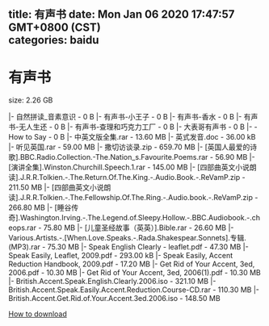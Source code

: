 
title: 有声书
date: Mon Jan 06 2020 17:47:57 GMT+0800 (CST)    
categories: baidu
---

# 有声书
size: 2.26 GB
 
 
|- 自然拼读_音素意识 - 0 B
|- 有声书-小王子 - 0 B
|- 有声书-香水 - 0 B
|- 有声书-无人生还 - 0 B
|- 有声书-查理和巧克力工厂 - 0 B
|- 大表哥有声书 - 0 B
|- -How to Say - 0 B
|- 中英文版全集.rar - 13.60 MB
|- 英式发音.doc - 36.00 kB
|- 听见英国.rar - 59.00 MB
|- 撒切访谈录.zip - 659.70 MB
|- [英国人最爱的诗歌].BBC.Radio.Collection.-The.Nation_s.Favourite.Poems.rar - 56.90 MB
|- [演讲全集].Winston.Churchill.Speech.1.rar - 145.00 MB
|- [四部曲英文小说朗读].J.R.R.Tolkien.-.The.Return.Of.The.King.-.Audio.Book.-.ReVamP.zip - 211.50 MB
|- [四部曲英文小说朗读].J.R.R.Tolkien.-.The.Fellowship.Of.The.Ring.-.Audio.book.-.ReVamP.zip - 266.80 MB
|- [睡谷传奇].Washington.Irving.-.The.Legend.of.Sleepy.Hollow.-.BBC.Audiobook.-.cheops.rar - 75.80 MB
|- [儿童圣经故事（英英）].Bible.rar - 26.60 MB
|- Various.Artists.-.[When.Love.Speaks.-.Rada.Shakespear.Sonnets].专辑.(MP3).rar - 75.30 MB
|- Speak English Clearly - leaflet.pdf - 47.30 MB
|- Speak Easily, Leaflet, 2009.pdf - 293.00 kB
|- Speak Easily, Accent Reduction Handbook, 2009.pdf - 17.20 MB
|- Get Rid of Your Accent, 3ed, 2006.pdf - 10.30 MB
|- Get Rid of Your Accent, 3ed, 2006(1).pdf - 10.30 MB
|- British.Accent.Speak.English.Clearly.2006.iso - 321.10 MB
|- British.Accent.Speak.Easily.Accent.Reduction.Course-CD.rar - 110.30 MB
|- British.Accent.Get.Rid.of.Your.Accent.3ed.2006.iso - 148.50 MB

[How to download](https://bpcam.bemobtrk.com/go/2ceec3aa-1ca2-46d6-b9ff-aaa5c184517c?jno=2148)